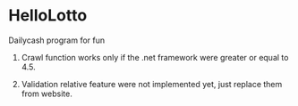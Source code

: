 # HelloLotto
Dailycash program for fun

1. Crawl function works only if the .net framework were greater or equal to 4.5.

2. Validation relative feature were not implemented yet, just replace them from website.
